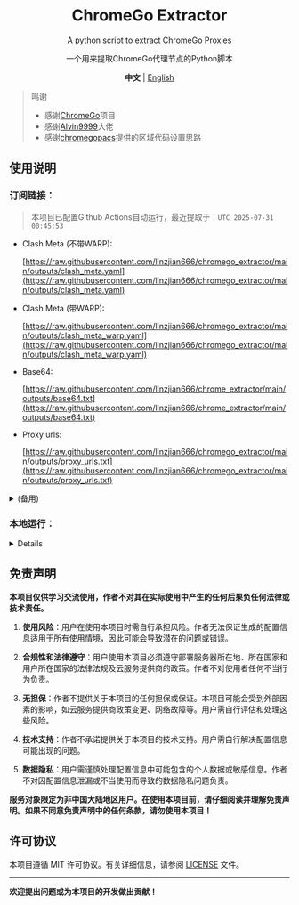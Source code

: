 <div align="center">

# ChromeGo Extractor

A python script to extract ChromeGo Proxies

一个用来提取ChromeGo代理节点的Python脚本

**中文** | [English](README_EN.md)

</div>

> 鸣谢
> - 感谢[ChromeGo](https://github.com/bannedbook/fanqiang)项目
> - 感谢[Alvin9999](https://github.com/Alvin9999/)大佬
> - 感谢[chromegopacs](https://github.com/markbang/chromegopacs)提供的区域代码设置思路

## 使用说明
### 订阅链接：
> 本项目已配置Github Actions自动运行，最近提取于：`UTC 2025-07-31 00:45:53`

- Clash Meta (不带WARP):
  
  [https://raw.githubusercontent.com/linzjian666/chromego_extractor/main/outputs/clash_meta.yaml](https://raw.githubusercontent.com/linzjian666/chromego_extractor/main/outputs/clash_meta.yaml)

- Clash Meta (带WARP):
  
  [https://raw.githubusercontent.com/linzjian666/chromego_extractor/main/outputs/clash_meta_warp.yaml](https://raw.githubusercontent.com/linzjian666/chromego_extractor/main/outputs/clash_meta_warp.yaml)

- Base64:

  [https://raw.githubusercontent.com/linzjian666/chrome_extractor/main/outputs/base64.txt](https://raw.githubusercontent.com/linzjian666/chrome_extractor/main/outputs/base64.txt)

- Proxy urls:

  [https://raw.githubusercontent.com/linzjian666/chromego_extractor/main/outputs/proxy_urls.txt](https://raw.githubusercontent.com/linzjian666/chromego_extractor/main/outputs/proxy_urls.txt)

<details>

<summary>(备用)</summary>

- Clash Meta (不带WARP):
  
  [https://gcore.jsdelivr.net/gh/linzjian666/chromego_extractor@main/outputs/clash_meta.yaml](https://gcore.jsdelivr.net/gh/linzjian666/chromego_extractor@main/outputs/clash_meta.yaml)

- Clash Meta (带WARP):
  
  [https://gcore.jsdelivr.net/gh/linzjian666/chromego_extractor@main/outputs/clash_meta_warp.yaml](https://gcore.jsdelivr.net/gh/linzjian666/chromego_extractor@main/outputs/clash_meta_warp.yaml)
  
- Base64:

  [https://gcore.jsdelivr.net/gh/linzjian666/chromego_extractor@main/outputs/base64.txt](https://gcore.jsdelivr.net/gh/linzjian666/chromego_extractor@main/outputs/base64.txt)

- Proxy urls:

  [https://gcore.jsdelivr.net/gh/linzjian666/chromego_extractor@main/outputs/proxy_urls.txt](https://gcore.jsdelivr.net/gh/linzjian666/chromego_extractor@main/outputs/proxy_urls.txt)

</details>

### 本地运行：
<details>

#### 1. 环境要求
确保你的环境满足以下要求：
- Python 3.x
- 安装所需的依赖：`pip install requests`

#### 2. 下载脚本
克隆本项目到本地：
```bash
git clone https://github.com/linzjian666/chromego-extractor.git
```

#### 3. 运行脚本
1. 进入项目目录：
```bash
cd chromego-extractor
```
2. 运行脚本：
```bash
python main.py
```

#### 4. 获取代理信息
脚本将提取 ChromeGo 代理节点信息，并保存到`outputs`目录中。

#### 5. 其他
根据需要，你可以自行修改脚本的一些配置，比如保存文件的路径等。

</details>

## 免责声明

**本项目仅供学习交流使用，作者不对其在实际使用中产生的任何后果负任何法律或技术责任。**

1. **使用风险**：用户在使用本项目时需自行承担风险。作者无法保证生成的配置信息适用于所有使用情境，因此可能会导致潜在的问题或错误。

2. **合规性和法律遵守**：用户使用本项目必须遵守部署服务器所在地、所在国家和用户所在国家的法律法规及云服务提供商的政策。作者不对使用者任何不当行为负责。

3. **无担保**：作者不提供关于本项目的任何担保或保证。本项目可能会受到外部因素的影响，如云服务提供商政策变更、网络故障等。用户需自行评估和处理这些风险。

4. **技术支持**：作者不承诺提供关于本项目的技术支持。用户需自行解决配置信息可能出现的问题。

5. **数据隐私**：用户需谨慎处理配置信息中可能包含的个人数据或敏感信息。作者不对因配置信息泄漏或不当使用而导致的数据隐私问题负责。

**服务对象限定为非中国大陆地区用户。在使用本项目前，请仔细阅读并理解免责声明。如果不同意免责声明中的任何条款，请勿使用本项目！**

## 许可协议

本项目遵循 MIT 许可协议。有关详细信息，请参阅 [LICENSE](LICENSE) 文件。

---
**欢迎提出问题或为本项目的开发做出贡献！**

<!--
## 统计
![Star History Chart](https://api.star-history.com/svg?repos=linzjian666/chromego_extractor&type=Date)
-->
